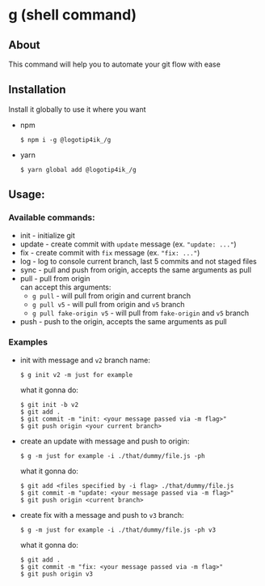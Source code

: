 # g (shell command)

## About

This command will help you to automate your git flow with ease

## Installation

Install it globally to use it where you want

- npm

  ```shell
  $ npm i -g @logotip4ik_/g
  ```

- yarn
  ```shell
  $ yarn global add @logotip4ik_/g
  ```

## Usage:

### Available commands:

- init - initialize git
- update - create commit with `update` message (ex. `"update: ..."`)
- fix - create commit with `fix` message (ex. `"fix: ..."`)
- log - log to console current branch, last 5 commits and not staged files
- sync - pull and push from origin, accepts the same arguments as pull
- pull - pull from origin  
  can accept this arguments:
  - `g pull` - will pull from origin and current branch
  - `g pull v5` - will pull from origin and `v5` branch
  - `g pull fake-origin v5` - will pull from `fake-origin` and `v5` branch
- push - push to the origin, accepts the same arguments as pull

### Examples

- init with message and `v2` branch name:

  ```shell
  $ g init v2 -m just for example
  ```

  what it gonna do:

  ```shell
  $ git init -b v2
  $ git add .
  $ git commit -m "init: <your message passed via -m flag>"
  $ git push origin <your current branch>
  ```

- create an update with message and push to origin:

  ```shell
  $ g -m just for example -i ./that/dummy/file.js -ph
  ```

  what it gonna do:

  ```shell
  $ git add <files specified by -i flag> ./that/dummy/file.js
  $ git commit -m "update: <your message passed via -m flag>"
  $ git push origin <current branch>
  ```

- create fix with a message and push to `v3` branch:

  ```shell
  $ g -m just for example -i ./that/dummy/file.js -ph v3
  ```

  what it gonna do:

  ```$
  $ git add .
  $ git commit -m "fix: <your message passed via -m flag>"
  $ git push origin v3
  ```
